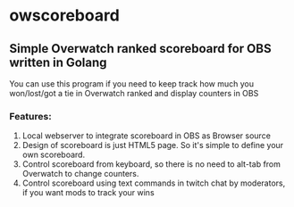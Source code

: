 # owscoreboard
## Simple Overwatch ranked scoreboard for OBS written in Golang

You can use this program if you need to keep track how much you won/lost/got a tie in Overwatch ranked and display counters in OBS

### Features:
1) Local webserver to integrate scoreboard in OBS as Browser source
2) Design of scoreboard is just HTML5 page. So it's simple to define your own scoreboard.
3) Control scoreboard from keyboard, so there is no need to alt-tab from Overwatch to change counters.
4) Control scoreboard using text commands in twitch chat by moderators, if you want mods to track your wins